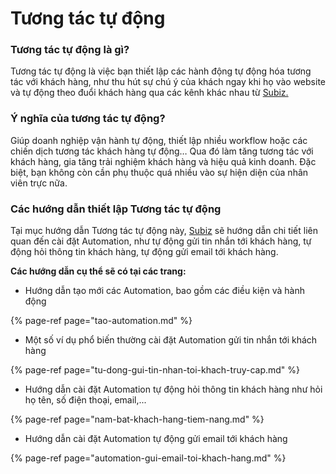 # Tương tác tự động

### Tương tác tự động là gì?

Tương tác tự động là việc bạn thiết lập các hành động tự động hóa tương tác với khách hàng, như thu hút sự chú ý của khách ngay khi họ vào website và tự động theo đuổi khách hàng qua các kênh khác nhau từ [Subiz.](https://subiz.com/vi/)

### Ý nghĩa của tương tác tự động?

Giúp doanh nghiệp vận hành tự động, thiết lập nhiều workflow hoặc các chiến dịch tương tác khách hàng tự động… Qua đó làm tăng tương tác với khách hàng, gia tăng trải nghiệm khách hàng và hiệu quả kinh doanh. Đặc biệt, bạn không còn cần phụ thuộc quá nhiều vào sự hiện diện của nhân viên trực nữa.

### Các hướng dẫn thiết lập Tương tác tự động

Tại mục hướng dẫn Tương tác tự động này, [Subiz](https://subiz.com/vi/) sẽ hướng dẫn chi tiết liên quan đến cài đặt Automation, như tự động gửi tin nhắn  tới khách hàng, tự động hỏi thông tin khách hàng, tự động gửi email tới khách hàng.

**Các hướng dẫn cụ thể sẽ có tại các trang:**

* Hướng dẫn tạo mới các Automation, bao gồm các điều kiện và hành động

{% page-ref page="tao-automation.md" %}

* Một số ví dụ phổ biến thường cài đặt Automation gửi tin nhắn tới khách hàng

{% page-ref page="tu-dong-gui-tin-nhan-toi-khach-truy-cap.md" %}

* Hướng dẫn cài đặt Automation tự động hỏi thông tin khách hàng như hỏi họ tên, số điện thoại, email,...

{% page-ref page="nam-bat-khach-hang-tiem-nang.md" %}

* Hướng dẫn cài đặt Automation tự động gửi email tới khách hàng

{% page-ref page="automation-gui-email-toi-khach-hang.md" %}



